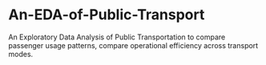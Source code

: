# An-EDA-of-Public-Transport
An Exploratory Data Analysis of Public Transportation to compare passenger usage patterns, compare operational efficiency across transport modes.
